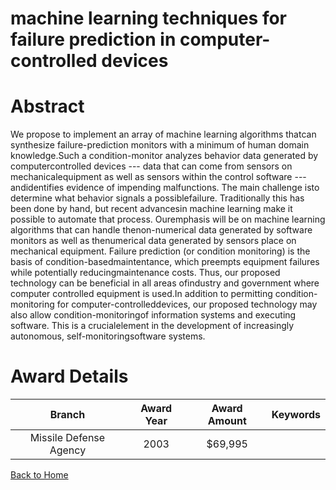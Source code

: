 
machine learning techniques for failure prediction in computer-controlled devices
=================================================================================

# Abstract


We propose to implement an array of machine learning algorithms thatcan synthesize failure-prediction monitors with a minimum of human domain knowledge.Such a condition-monitor analyzes behavior data generated by computercontrolled devices --- data that can come from sensors on mechanicalequipment as well as sensors within the control software --- andidentifies evidence of impending malfunctions. The main challenge isto determine what behavior signals a possiblefailure. Traditionally this has been done by hand, but recent advancesin machine learning make it possible to automate that process. Ouremphasis will be on machine learning algorithms that can handle thenon-numerical data generated by software monitors as well as thenumerical data generated by sensors place on mechanical equipment.  Failure prediction (or condition monitoring) is the basis of condition-basedmaintentance, which preempts equipment failures while potentially reducingmaintenance costs. Thus, our proposed technology can be beneficial in all areas ofindustry and government where computer controlled equipment is used.In addition to permitting condition-monitoring for computer-controlleddevices, our proposed technology may also allow condition-monitoringof information systems and executing software. This is a crucialelement in the development of increasingly autonomous, self-monitoringsoftware systems.  

# Award Details

|Branch|Award Year|Award Amount|Keywords|
| :---: | :---: | :---: | :---: |
|Missile Defense Agency|2003|$69,995||
  
  


[Back to Home](https://github.com/chrischow/dod_sbir_awards/JT/#53)